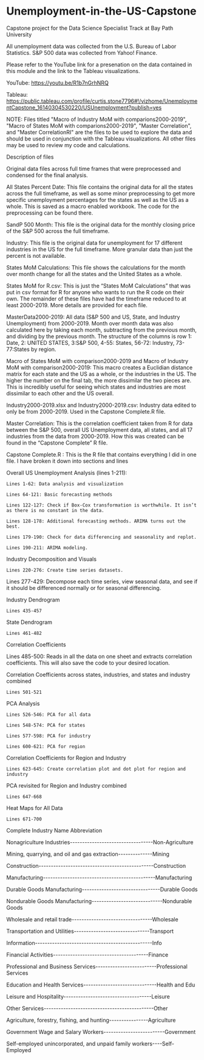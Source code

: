 # Unemployment-in-the-US-Capstone

Capstone project for the Data Science Specialist Track at Bay Path University

All unemployment data was collected from the U.S. Bureau of Labor Statistics. S&P 500 data was collected from Yahoo! Finance.

Please refer to the YouTube link for a presenation on the data contained in this module and the link to the Tableau visualizations.

YouTube: https://youtu.be/R1b7nGrhNRQ

Tableau: https://public.tableau.com/profile/curtis.stone7796#!/vizhome/UnemploymentCapstone_16140304530220/USUnemployment?publish=yes

NOTE: Files titled "Macro of Industry MoM with comparions2000-2019", "Macro of States MoM with comparions2000-2019", "Master Correlation", and "Master CorrelationRI" are the files to be used to explore the data and should be used in conjunction with the Tableau visualizations. All other files may be used to review my code and calculations.

Description of files

Original data files across full time frames that were preprocessed and condensed for the final analysis.

All States Percent Date: This file contains the original data for all the states across the full timeframe, as well as some minor preprocessing to get more specific unemployment percentages for the states as well as the US as a whole. This is saved as a macro enabled workbook. The code for the preprocessing can be found there.

SandP 500 Month: This file is the original data for the monthly closing price of the S&P 500 across the full timeframe.

Industry: This file is the original data for unemployment for 17 different industries in the US for the full timeframe. More granular data than just the percent is not available.

States MoM Calculations: This file shows the calculations for the month over month change for all the states and the United States as a whole.

States MoM for R.csv: This is just the “States MoM Calculations” that was put in csv format for R for anyone who wants to run the R code on their own.
The remainder of these files have had the timeframe reduced to at least 2000-2019. More details are provided for each file. 

MasterData2000-2019: All data (S&P 500 and US, State, and Industry Unemployment) from 2000-2019. Month over month data was also calculated here by taking each month, subtracting from the previous month, and dividing by the previous month. The structure of the columns is row 1: Date, 2: UNITED STATES, 3:S&P 500, 4-55: States, 56-72: Industry, 73-77:States by region.

Macro of States MoM with comparison2000-2019 and Macro of Industry MoM with comparison2000-2019: This macro creates a Euclidian distance matrix for each state and the US as a whole, or the industries in the US. The higher the number on the final tab, the more dissimilar the two pieces are. This is incredibly useful for seeing which states and industries are most dissimilar to each other and the US overall.

Industry2000-2019.xlsx and Industry2000-2019.csv: Industry data edited to only be from 2000-2019. Used in the Capstone Complete.R file.

Master Correlation: This is the correlation coefficient taken from R for data between the S&P 500, overall US Unemployment data, all states, and all 17 industries from the data from 2000-2019. How this was created can be found in the “Capstone Complete” R file.

Capstone Complete.R : This is the R file that contains everything I did in one file. I have broken it down into sections and lines

Overall US Unemployment Analysis (lines 1-211):

	Lines 1-62: Data analysis and visualization

	Lines 64-121: Basic forecasting methods

	Lines 122-127: Check if Box-Cox transformation is worthwhile. It isn’t as there is no constant in the data.
	
	Lines 128-178: Additional forecasting methods. ARIMA turns out the best.
	
	Lines 179-190: Check for data differencing and seasonality and replot.
	
	Lines 190-211: ARIMA modeling.
	
Industry Decomposition and Visuals

	Lines 220-276: Create time series datasets.
	
Lines 277-429: Decompose each time series, view seasonal data, and see if it should be differenced normally or for seasonal differencing.

Industry Dendrogram

	Lines 435-457
	
State Dendrogram

	Lines 461-482
	
Correlation Coefficients

Lines 485-500: Reads in all the data on one sheet and extracts correlation coefficients. This will also save the code to your desired location.

Correlation Coefficients across states, industries, and states and industry combined

	Lines 501-521
	
PCA Analysis

	Lines 526-546: PCA for all data
	
	Lines 548-574: PCA for states
	
	Lines 577-598: PCA for industry
	
	Lines 600-621: PCA for region
	
Correlation Coefficients for Region and Industry

	Lines 623-645: Create correlation plot and dot plot for region and industry
	
PCA revisited for Region and Industry combined

	Lines 647-668
	
Heat Maps for All Data

	Lines 671-700

	

Complete Industry Name	                                   Abbreviation

Nonagriculture Industries----------------------------------Non-Agriculture

Mining, quarrying, and oil and gas extraction--------------Mining

Construction-----------------------------------------------Construction

Manufacturing----------------------------------------------Manufacturing

Durable Goods Manufacturing--------------------------------Durable Goods

Nondurable Goods Manufacturing-----------------------------Nondurable Goods

Wholesale and retail trade---------------------------------Wholesale

Transportation and Utilities-------------------------------Transport

Information------------------------------------------------Info

Financial Activities---------------------------------------Finance

Professional and Business Services-------------------------Professional Services

Education and Health Services------------------------------Health and Edu

Leisure and Hospitality------------------------------------Leisure

Other Services---------------------------------------------Other

Agriculture, forestry, fishing, and hunting----------------Agriculture

Government Wage and Salary Workers-------------------------Government

Self-employed unincorporated, and unpaid family workers----Self-Employed

